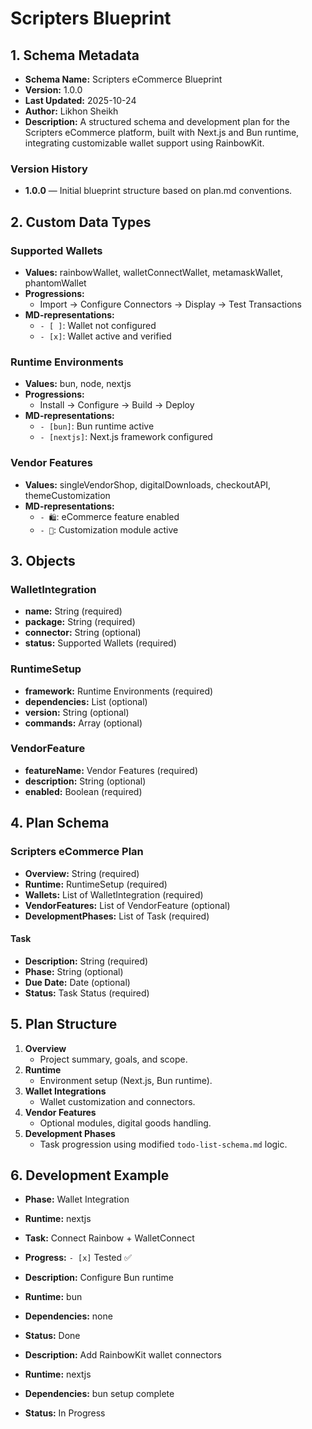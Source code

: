 # Scripters Blueprint

## 1. Schema Metadata
- **Schema Name:** Scripters eCommerce Blueprint
- **Version:** 1.0.0
- **Last Updated:** 2025-10-24
- **Author:** Likhon Sheikh
- **Description:** A structured schema and development plan for the Scripters eCommerce platform, built with Next.js and Bun runtime, integrating customizable wallet support using RainbowKit.

### Version History
- **1.0.0** — Initial blueprint structure based on plan.md conventions.

## 2. Custom Data Types

### Supported Wallets
- **Values:** rainbowWallet, walletConnectWallet, metamaskWallet, phantomWallet
- **Progressions:**
  - Import → Configure Connectors → Display → Test Transactions
- **MD-representations:**
  - `- [ ]`: Wallet not configured
  - `- [x]`: Wallet active and verified

### Runtime Environments
- **Values:** bun, node, nextjs
- **Progressions:**
  - Install → Configure → Build → Deploy
- **MD-representations:**
  - `- [bun]`: Bun runtime active
  - `- [nextjs]`: Next.js framework configured

### Vendor Features
- **Values:** singleVendorShop, digitalDownloads, checkoutAPI, themeCustomization
- **MD-representations:**
  - `- 🛍️`: eCommerce feature enabled
  - `- 🔧`: Customization module active

## 3. Objects

### WalletIntegration
- **name:** String (required)
- **package:** String (required)
- **connector:** String (optional)
- **status:** Supported Wallets (required)

### RuntimeSetup
- **framework:** Runtime Environments (required)
- **dependencies:** List (optional)
- **version:** String (optional)
- **commands:** Array (optional)

### VendorFeature
- **featureName:** Vendor Features (required)
- **description:** String (optional)
- **enabled:** Boolean (required)

## 4. Plan Schema

### Scripters eCommerce Plan
- **Overview:** String (required)
- **Runtime:** RuntimeSetup (required)
- **Wallets:** List of WalletIntegration (required)
- **VendorFeatures:** List of VendorFeature (optional)
- **DevelopmentPhases:** List of Task (required)

#### Task
- **Description:** String (required)
- **Phase:** String (optional)
- **Due Date:** Date (optional)
- **Status:** Task Status (required)

## 5. Plan Structure
1. **Overview**
   - Project summary, goals, and scope.
2. **Runtime**
   - Environment setup (Next.js, Bun runtime).
3. **Wallet Integrations**
   - Wallet customization and connectors.
4. **Vendor Features**
   - Optional modules, digital goods handling.
5. **Development Phases**
   - Task progression using modified `todo-list-schema.md` logic.

## 6. Development Example
- **Phase:** Wallet Integration
- **Runtime:** nextjs
- **Task:** Connect Rainbow + WalletConnect
- **Progress:** `- [x]` Tested ✅

- **Description:** Configure Bun runtime
- **Runtime:** bun
- **Dependencies:** none
- **Status:** Done

- **Description:** Add RainbowKit wallet connectors
- **Runtime:** nextjs
- **Dependencies:** bun setup complete
- **Status:** In Progress
